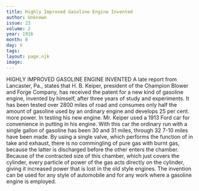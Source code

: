 ```yaml
---
title: Highly Improved Gasoline Engine Invented
author: Unknown
issue: 23
volume: 2
year: 1916
month: 8
day: V
tags:
layout: page.njk
image:
---
```

HIGHLY IMPROVED GASOLINE ENGINE INVENTED       A late report from Lancaster, Pa., states that H. B. Keiper, president of the Champion Blower and Forge Company, has received the patent for a new kind of gasoline engine, invented by himself, after three years of study and experiments. It has been tested over 2800 miles of road and consumes only half the amount of gasoline used by an ordinary engine and develops 25 per cent. more power.       In testing his new engine. Mr. Keiper used a 1913 Ford car for convenience in putting in his engine. With this car the ordinary run with a single gallon of gasoline has been 30 and 31 miles, through 32 7-10 miles have been made. By using a single valve, which performs the function of in take and exhaust, there is no commingling of pure gas with burnt gas, because the latter is discharged before the other enters the chamber. Because of the contracted size of this chamber, which just covers the cylinder, every particle of power of the gas acts directly on the cylinder, giving it increased power that is lost in the old style engines.       The invention can be used for any style of automobile and for any work where a gasoline engine is employed. 




